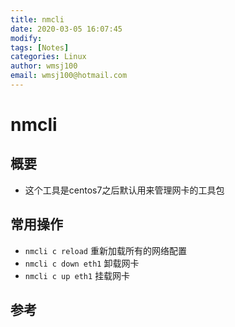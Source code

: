 ```yaml
---
title: nmcli
date: 2020-03-05 16:07:45
modify: 
tags: [Notes]
categories: Linux
author: wmsj100
email: wmsj100@hotmail.com
---
```


# nmcli

## 概要

- 这个工具是centos7之后默认用来管理网卡的工具包

## 常用操作

- `nmcli c reload` 重新加载所有的网络配置
- `nmcli c down eth1` 卸载网卡
- `nmcli c up eth1` 挂载网卡

## 参考

